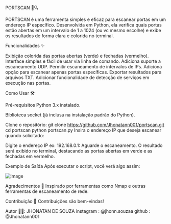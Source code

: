 PORTSCAN 🚪🔍

PORTSCAN é uma ferramenta simples e eficaz para escanear portas em um endereço IP específico. Desenvolvida em Python, ela verifica quais portas estão abertas em um intervalo de 1 a 1024 (ou vc mesmo escolhe) e exibe os resultados de forma clara e colorida no terminal.

Funcionalidades ✨

Exibição colorida das portas abertas (verde) e fechadas (vermelho).
Interface simples e fácil de usar via linha de comando.
Adiciona suporte a escaneamento UDP.
Permitir escaneamento de intervalos de IPs.
Adiciona opção para escanear apenas portas específicas.
Exportar resultados para arquivos TXT.
Adicionar funcionalidade de detecção de serviços em execução nas portas.

Como Usar 🛠️


Pré-requisitos
Python 3.x instalado.

Biblioteca socket (já inclusa na instalação padrão do Python).


Clone o repositório:
git clone https://github.com/Jhonatann001/portscan.git
cd portscan
python portscan.py
Insira o endereço IP que deseja escanear quando solicitado:


Digite o endereço IP ex: 192.168.0.1:
Aguarde o escaneamento. O resultado será exibido no terminal, destacando as portas abertas em verde e as fechadas em vermelho.

Exemplo de Saída
Após executar o script, você verá algo assim:

![image](https://github.com/user-attachments/assets/5e6f0a18-a9f4-484e-a5a8-8d8eb67b0600)



Agradecimentos 🙏
Inspirado por ferramentas como Nmap e outras ferramentas de escaneamento de rede.

Contribuição 🤝
Contribuições são bem-vindas!

Autor 👨‍💻: JHONATAN DE SOUZA 
instagram : @jhonn.souzaa
github : @Jhonatann001